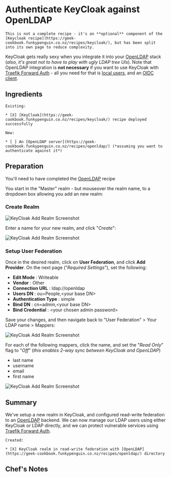 # Authenticate KeyCloak against OpenLDAP

    This is not a complete recipe - it's an **optional** component of the [Keycloak recipe](https://geek-cookbook.funkypenguin.co.nz/recipes/keycloak/), but has been split into its own page to reduce complexity.

KeyCloak gets really sexy when you integrate it into your [OpenLDAP](https://geek-cookbook.funkypenguin.co.nz/recipes/openldap/) stack (_also, it's great not to have to play with ugly LDAP tree UIs_). Note that OpenLDAP integration is **not necessary** if you want to use KeyCloak with [Traefik Forward Auth](https://geek-cookbook.funkypenguin.co.nz/ha-docker-swarm/traefik-forward-auth/) - all you need for that is [local users](https://geek-cookbook.funkypenguin.co.nz/recipes/keycloak/create-user/), and an [OIDC client](http://localhost:8000/recipes/keycloak/setup-oidc-provider/).

## Ingredients

    Existing:

    * [X] [KeyCloak](https://geek-cookbook.funkypenguin.co.nz/recipes/keycloak/) recipe deployed successfully
  
    New:
    
    * [ ] An [OpenLDAP server](https://geek-cookbook.funkypenguin.co.nz/recipes/openldap/) (*assuming you want to authenticate against it*)

## Preparation

You'll need to have completed the [OpenLDAP](https://geek-cookbook.funkypenguin.co.nz/recipes/openldap/) recipe

You start in the "Master" realm - but mouseover the realm name, to a dropdown box allowing you add an new realm:

### Create Realm

![KeyCloak Add Realm Screenshot](https://geek-cookbook.funkypenguin.co.nz/images/sso-stack-keycloak-1.png)

Enter a name for your new realm, and click "_Create_":

![KeyCloak Add Realm Screenshot](https://geek-cookbook.funkypenguin.co.nz/images/sso-stack-keycloak-2.png)

### Setup User Federation

Once in the desired realm, click on **User Federation**, and click **Add Provider**. On the next page ("_Required Settings_"), set the following:

* **Edit Mode** : Writeable
* **Vendor** : Other
* **Connection URL** : ldap://openldap
* **Users DN** : ou=People,<your base DN\>
* **Authentication Type** : simple
* **Bind DN** : cn=admin,<your base DN\>
* **Bind Credential** : <your chosen admin password\>

Save your changes, and then navigate back to "User Federation" > Your LDAP name > Mappers:

![KeyCloak Add Realm Screenshot](https://geek-cookbook.funkypenguin.co.nz/images/sso-stack-keycloak-3.png)

For each of the following mappers, click the name, and set the "_Read Only_" flag to "_Off_" (_this enables 2-way sync between KeyCloak and OpenLDAP_)

* last name
* username
* email
* first name

![KeyCloak Add Realm Screenshot](https://geek-cookbook.funkypenguin.co.nz/images/sso-stack-keycloak-4.png)


## Summary

We've setup a new realm in KeyCloak, and configured read-write federation to an [OpenLDAP](https://geek-cookbook.funkypenguin.co.nz/recipes/openldap/) backend. We can now manage our LDAP users using either KeyCloak or LDAP directly, and we can protect vulnerable services using [Traefik Forward Auth](https://geek-cookbook.funkypenguin.co.nz/ha-docker-swarm/traefik-forward-auth/).

    Created:

    * [X] KeyCloak realm in read-write federation with [OpenLDAP](https://geek-cookbook.funkypenguin.co.nz/recipes/openldap/) directory

## Chef's Notes 